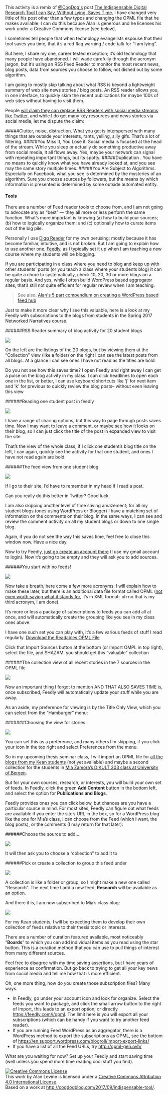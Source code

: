 This activity is a remix of [@CogDog's](https://twitter.com/cogdog) post [The Indispensable Digital Research Tool I can Say, Without Lying, Saves Time.](http://cogdogblog.com/2017/09/indispensable-tool/) I have changed very little of his post other than a few typos and changing the OPML file that he makes available. I can do this because Alan is generous and he licenses his work under a Creative Commons license (see below).

I sometimes tell people that when technology evangelists espouse that their tool saves you time, that it’s a red flag warning / code talk for “I am lying”.

But here, I share my one, career tested exception; it’s old technology that many people have abandoned. I will wade carefully through the acronym jargon, but it’s using an RSS Feed Reader to monitor the most recent news, blog posts, data from sources you choose to follow, not dished out by some algorithm.

I am going to mostly skip talking about what RSS is beyond a lightweight summary of web site news stories / blog posts. An RSS reader allows you, in one interface, to quickly skim the recent publications for maybe 100s of web sites without having to visit them.

People [will claim they can replace RSS Readers with social media streams like Twitter](https://www.cnet.com/how-to/how-twitter-replaced-my-rss-reader/), and while I do get many key resources and news stories via social media, let me dispute the claim:

#####Clutter, noise, distraction. 
What you get is interspersed with many things that are outside your interests, rants, yelling, silly gifs. That’s a lot of filtering.
#####You Miss It, You Lose it.
Social media is focused at the head of the stream. While you sleep or actually do something productive away from social media, it all flows away. Yes, maybe your network can signal with repeating important things, but its spotty.
#####Duplication .
You have no means to quickly know what you have already looked at, and you see may the same story multiple times.
#####You Are Subject to Algorithms.
Especially on Facebook, what you see is determined by the mysteries of an algorithm. Sure you choose sources by followers, but the means by which information is presented is determined by some outside automated entity.

#### Tools
There are a number of Feed reader tools to choose from, and I am not going to advocate any as “best” — they all more or less perform the same function. What’s more important is knowing (a) how to build your sources; (b) how to logically organize them; and (c) optionally how to curate items out of the big pile.

Personally I use [Digg Reader](http://digg.com/reader) for my own perusing; mostly because it has become familiar, intuitive, and is not broken. But I am going to explain how to use another one, [Feedly](http://feedly.com/), as I typically set it up when I am teaching a new course where my students will be blogging.

If you are participating in a class where you need to blog and keep up with other students' posts (or you teach a class where your students blog) it can be quite a chore to systematically, check 10, 20, 30 or more blogs on a regular basis. And yes, while I often build WordPress based aggregator sites, that’s still not quite efficient for regular review when I am teaching.


> See also, [Alan's 5 part compendium on creating a WordPress based feed hub](http://cogdogblog.com/2014/07/feed-wordpress-101/)

Just to make it more clear why I see this valuable, here is a look at my Feedly with subscriptions to the blogs from students in the Spring 2017 Networked Narratives course.

######RSS Reader summary of blog activity for 20 student blogs


![](http://cogdogblog.com/wp-content/uploads/2017/09/feedly-netnarr-1024x523.jpg)


On the left are the listings of the 20 blogs, but by viewing them at the “Collection” view (like a folder) on the right I can see the latest posts from all blogs. At a glance I can see ones I have not read as the titles are bold.

Do you not see how this saves time? I open Feedly and right away I can get a pulse on the blog activity in my class. I can click headlines to open each one in the list, or better, I can use keyboard shortcuts like 'j' for next item and 'k' for previous to quickly review the blog posts– without even leaving this view


######Reading one student post in feedly

![](http://cogdogblog.com/wp-content/uploads/2017/09/feedly-read-1024x645.jpg)

I have a range of sharing options, but this way to page through posts saves time. Now I may want to leave a comment, or maybe see how it looks on their blog, so I can just click the title of the post in expanded view to visit the site.

That’s the view of the whole class, if I click one student’s blog title on the left, I can again, quickly see the activity for that one student, and ones I have not read again are bold.


######The feed view from one student blog.

![](http://cogdogblog.com/wp-content/uploads/2017/09/feedly-one-feed-1024x529.jpg)

If I go to their site, I’d have to remember in my head if I read a post.

Can you really do this better in Twitter? Good luck.

I am also skipping another level of time saving amazement; for all my student blogs (ones using WordPress or Blogger) I have a matching set of information on the comments on their blog. In the same ways, I can see and review the comment activity on all my student blogs or down to one single blog.

Again, if you do not see the way this saves time, feel free to close this window now. Have a nice day.

Now to try Feedly, [just go create an account there](http://feedly.com/) (I use my gmail account to login). Now it’s going to be empty and they will ask you to add sources.

######You start with no feeds!

![](http://cogdogblog.com/wp-content/uploads/2017/09/feedly-import-1024x660.jpg)

Now take a breath, here come a few more acronyms. I will explain how to make these later, but there is an additional data file format called OPML ([not even worth saying what it stands for](https://en.wikipedia.org/wiki/OPML), it’s in XML format- oh no that is my third acronym, I am done).

It’s more or less a package of subscriptions to feeds you can add all at once, and will automatically create the grouping like you see in my class ones above.

I have one such set you can play with, it’s a few various feeds of stuff I read regularly. [Download the Readables OPML File](http://cogdogblog.com/stuff/readables.xml)

Click that Import Sources button at the bottom (or Import OMPL in top right), select the file, and SHAZAM, you should get this “valuable” collection


######The collection view of all recent stories in the 7 sources in the OPML file

![](http://cogdogblog.com/wp-content/uploads/2017/09/feedly-import-1-1024x495.jpg)

Now an important thing I forgot to mention AND THAT ALSO SAVES TIME is, once subscribed, Feedly will automatically update your stuff while you are away.

As an aside, my preference for viewing is by the Title Only View, which you can select from the “Hamburger” menu:


#######Choosing the view for stories

![](http://cogdogblog.com/wp-content/uploads/2017/09/title-view.jpg)

You can set this as a preference, and many others I’m skipping, if you click your icon in the top right and select Preferences from the menu.

So in my upcoming thesis seminar class, I will import an OPML file for [all the blogs from my Kean students](http://resnetsem.arganee.world/) (not yet available) and maybe a second collection for the students in [Mia Zamora’s DIKULT 303 class at University of Bergen](http://networks.miazamoraphd.com/).

But for your own courses, research, or interests, you will build your own set of feeds. In Feedly, click the green **Add Content** button in the bottom left, and select the option for **Publications and Blogs**.

Feedly provides ones you can click below, but chances are you have a particular source in mind. For most sites, Feedly can figure out what feeds are available if you enter the site’s URL in the box, so for a WordPress blog like the one for Mia’s class, I can choose from the Feed (which I want, the blog posts), or the comments (I may return for that later):


######Choose the source to add…

![](http://cogdogblog.com/wp-content/uploads/2017/09/addsource-1024x529.jpg)

It will then ask you to choose a “collection” to add it to

######Pick or create a collection to group this feed under


![](http://cogdogblog.com/wp-content/uploads/2017/09/follow-new-1024x560.jpg)


A collection is like a folder or group, so I might make a new one called “Research”. The next time I add a new feed, **Research** will be available as an option.

And there it is, I am now subscribed to Mia’s class blog:

![](http://cogdogblog.com/wp-content/uploads/2017/09/feedly-added-to-collection-1024x297.jpg)

For my Kean students, I will be expecting them to develop their own collection of feeds relative to their thesis topic or interests.

There are a number of curation featured available, most noticeably “**Boards**” to which you can add individual items as you read using the star button. This is a curation method that you can use to pull things of interest from many different sources.

Feel free to disagree with my time saving assertions, but I have years of experience as confirmation. But go back to trying to get all your key news from social media and tell me how that is more efficient.

Oh, one more thing, how do you create those subscription files? Many ways.

* In Feedly, go under your account icon and look for organize. Select the feeds you want to package, and click the small arrow button to the right of Import, this leads to an export option, or directly https://feedly.com/i/opml. The limit here is you will export all your subscriptions (which can be handy if you want to try another feed reader).
* If you are running Feed WordPress as an aggregator, there is a WordPress method to export the subscriptions as OPML, see the bottom of https://en.support.wordpress.com/blogroll/import-export-links/
* If you have a list of all the Feed URLs, try http://opml-gen.ovh/

What are you waiting for now? Set up your Feedly and start saving time (well unless you spend more time reading cool stuff you find).




<a rel="license" href="http://creativecommons.org/licenses/by/4.0/"><img alt="Creative Commons License" style="border-width:0" src="https://i.creativecommons.org/l/by/4.0/88x31.png" /></a><br />This work by <span xmlns:cc="http://creativecommons.org/ns#" property="cc:attributionName">Alan Levine</span> is licensed under a <a rel="license" href="http://creativecommons.org/licenses/by/4.0/">Creative Commons Attribution 4.0 International License</a>.<br />Based on a work at <a xmlns:dct="http://purl.org/dc/terms/" href="http://cogdogblog.com/2017/09/indispensable-tool/" rel="dct:source">http://cogdogblog.com/2017/09/indispensable-tool/</a>.